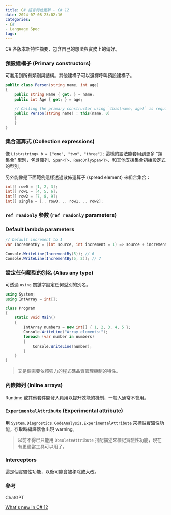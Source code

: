 ```yaml
---
title: C# 語言特性更新 - C# 12
date: 2024-07-08 23:02:16
categories:
- C#
- Language Spec
tags:
---
```


C# 各版本新特性摘要，包含自己的想法與實務上的偏好。

<!--more-->

### 預設建構子 (Primary constructors)
可套用到所有類別與結構。其他建構子可以選擇呼叫預設建構子。

``` csharp
public class Person(string name, int age)
{
    public string Name { get; } = name;
    public int Age { get; } = age;

    // Calling the primary constructor using `this(name, age)` is required.
    public Person(string name) : this(name, 0)
    {
    }
}
```

### 集合運算式 (Collection expressions)
像 `List<string> b = ["one", "two", "three"];` 這樣的語法能套用到更多 "類集合" 型別，包含陣列、`Span<T>`、`ReadOnlySpan<T>`、和其他支援集合初始設定式的型別。  

另外能像是下面範例這樣透過散佈運算子 (spread element) 來組合集合：
``` csharp
int[] row0 = [1, 2, 3];
int[] row1 = [4, 5, 6];
int[] row2 = [7, 8, 9];
int[] single = [.. row0, .. row1, .. row2];
```

### `ref readonly` 參數 (`ref readonly` parameters)

### Default lambda parameters
``` csharp
// Default increment to 1
var IncrementBy = (int source, int increment = 1) => source + increment;

Console.WriteLine(IncrementBy(5)); // 6
Console.WriteLine(IncrementBy(5, 2)); // 7
```

### 設定任何類型的別名 (Alias any type)
可透過 `using` 關鍵字設定任何型別的別名。
``` csharp
using System;
using IntArray = int[];

class Program
{
    static void Main()
    {
        IntArray numbers = new int[] { 1, 2, 3, 4, 5 };
        Console.WriteLine("Array elements:");
        foreach (var number in numbers)
        {
            Console.WriteLine(number);
        }
    }
}
```

> 又是個需要依賴強力的程式碼品質管理機制的特性。

### 內嵌陣列 (Inline arrays)
Runtime 或其他套件開發人員用以提升效能的機制，一般人通常不會用。

### `ExperimentalAttribute` (Experimental attribute)
用 `System.Diagnostics.CodeAnalysis.ExperimentalAttribute` 來標註實驗性功能，存取時編譯器會出現 warning。

> 以前不得已只能用 `ObsoleteAttribute` 搭配描述來標記實驗性功能，現在有更適當工具可以用了。

### Interceptors
這是個實驗性功能，以後可能會被移除或大改。

### 參考
ChatGPT

[What's new in C# 12](https://learn.microsoft.com/en-us/dotnet/csharp/whats-new/csharp-12)